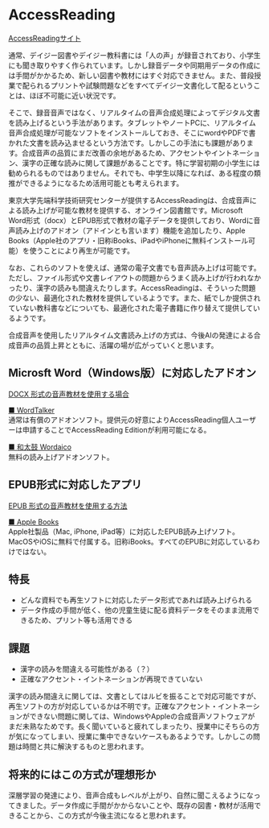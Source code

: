 # AccessReading
[AccessReadingサイト](https://accessreading.org/)

通常、デイジー図書やデイジー教科書には「人の声」が録音されており、小学生にも聞き取りやすく作られています。しかし録音データや同期用データの作成には手間がかかるため、新しい図書や教材にはすぐ対応できません。また、普段授業で配られるプリントや試験問題などをすべてデイジー文書化して配るということは、ほぼ不可能に近い状況です。

そこで、録音音声ではなく、リアルタイムの音声合成処理によってデジタル文書を読み上げるという手法があります。タブレットやノートPCに、リアルタイム音声合成処理が可能なソフトをインストールしておき、そこにwordやPDFで書かれた文書を読み込ませるという方法です。しかしこの手法にも課題があります。合成音声の品質にまだ改善の余地があるため、アクセントやイントネーション、漢字の正確な読みに関して課題があることです。特に学習初期の小学生には勧められるものではありません。それでも、中学生以降になれば、ある程度の類推ができるようになるため活用可能とも考えられます。

東京大学先端科学技術研究センターが提供するAccessReadingは、合成音声による読み上げが可能な教材を提供する、オンライン図書館です。Microsoft Word形式（docx）とEPUB形式で教材の電子データを提供しており、Wordに音声読み上げのアドオン（アドインとも言います）機能を追加したり、Apple Books（Apple社のアプリ・旧称iBooks、iPadやiPhoneに無料インストール可能）を使うことにより再生が可能です。

なお、これらのソフトを使えば、通常の電子文書でも音声読み上げは可能です。ただし、ファイル形式や文書レイアウトの問題からうまく読み上げが行われなかったり、漢字の読みも間違えたりします。AccessReadingは、そういった問題の少ない、最適化された教材を提供しているようです。また、紙でしか提供されていない教科書などについても、最適化された電子書籍に作り替えて提供しているようです。

合成音声を使用したリアルタイム文書読み上げの方式は、今後AIの発達による合成音声の品質上昇とともに、活躍の場が広がっていくと思います。

## Microsft Word（Windows版）に対応したアドオン
[DOCX 形式の音声教材を使用する場合](https://accessreading.org/howtouse.html#docx-voice)

[■ WordTalker](https://accessreading.org/wordtalker.html)  
通常は有償のアドオンソフト。提供元の好意によりAccessReading個人ユーザーは申請することでAccessReading Editionが利用可能になる。


[■ 和太鼓 Wordaico](https://www.magicaltoybox.org/jalpsjp/wordaico/wordaico.html)  
無料の読み上げアドオンソフト。

## EPUB形式に対応したアプリ
[EPUB 形式の音声教材を使用する方法](https://accessreading.org/howtouse.html#epub)

[■ Apple Books](https://www.apple.com/jp/apple-books/)  
Apple社製品（Mac, iPhone, iPad等）に対応したEPUB読み上げソフト。MacOSやiOSに無料で付属する。旧称iBooks。すべてのEPUBに対応しているわけではない。

## 特長
- どんな資料でも再生ソフトに対応したデータ形式であれば読み上げられる
- データ作成の手間が低く、他の児童生徒に配る資料データをそのまま流用できるため、プリント等も活用できる

## 課題
- 漢字の読みを間違える可能性がある（？）
- 正確なアクセント・イントネーションが再現できていない

漢字の読み間違えに関しては、文書としてはルビを振ることで対応可能ですが、再生ソフトの方が対応しているかは不明です。正確なアクセント・イントネーションができない問題に関しては、WindowsやAppleの合成音声ソフトウェアがまだ未熟なためです。長く聞いていると疲れてしまったり、授業中にそちらの方が気になってしまい、授業に集中できないケースもあるようです。しかしこの問題は時間と共に解決するものと思われます。

## 将来的にはこの方式が理想形か
深層学習の発達により、音声合成もレベルが上がり、自然に聞こえるようになってきました。データ作成に手間がかからないことや、既存の図書・教材が活用できることから、この方式が今後主流になると思われます。